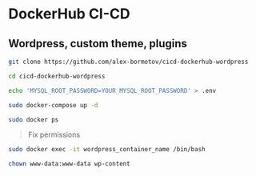 # DockerHub CI-CD

## Wordpress, custom theme, plugins

```bash
git clone https://github.com/alex-bormotov/cicd-dockerhub-wordpress
```

```bash
cd cicd-dockerhub-wordpress
```

```bash
echo 'MYSQL_ROOT_PASSWORD=YOUR_MYSQL_ROOT_PASSWORD' > .env
```

```bash
sudo docker-compose up -d
```

```bash
sudo docker ps
```

> Fix permissions

```bash
sudo docker exec -it wordpress_container_name /bin/bash
```

```bash
chown www-data:www-data wp-content
```
